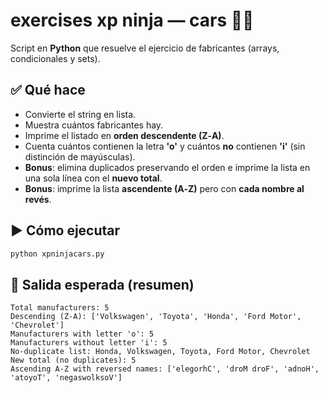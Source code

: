 
# exercises xp ninja — cars 🚗🧠

Script en **Python** que resuelve el ejercicio de fabricantes (arrays, condicionales y sets).

## ✅ Qué hace
- Convierte el string en lista.
- Muestra cuántos fabricantes hay.
- Imprime el listado en **orden descendente (Z‑A)**.
- Cuenta cuántos contienen la letra **'o'** y cuántos **no** contienen **'i'** (sin distinción de mayúsculas).
- **Bonus**: elimina duplicados preservando el orden e imprime la lista en una sola línea con el **nuevo total**.
- **Bonus**: imprime la lista **ascendente (A‑Z)** pero con **cada nombre al revés**.

## ▶️ Cómo ejecutar
```bash
python xpninjacars.py
```

## 🧪 Salida esperada (resumen)
```
Total manufacturers: 5
Descending (Z-A): ['Volkswagen', 'Toyota', 'Honda', 'Ford Motor', 'Chevrolet']
Manufacturers with letter 'o': 5
Manufacturers without letter 'i': 5
No-duplicate list: Honda, Volkswagen, Toyota, Ford Motor, Chevrolet
New total (no duplicates): 5
Ascending A-Z with reversed names: ['elegorhC', 'droM droF', 'adnoH', 'atoyoT', 'negaswolksoV']
```
